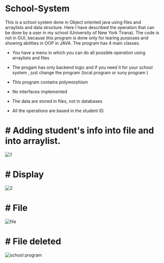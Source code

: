 # School-System

This is a school system done in Object oriented java using files and arraylists and data structure. 
Here I have described the operation that can be done by a user in my school (University of New York Tirana).
The code is not in GUI, because this program is done only for learing purposes and showing abilities in OOP in JAVA.
 The program has 4 main classes.
 
- You have a menu in which you can do all possible operation using arraylists and files

- The progam has only backend logic and if you need it for your  school system , just change the program (local program or suny program )

- This program contains polymorphism

- No interfaces implemented

- The data are stored in files, not in databases

- All the operations are based in the student ID. 



# # Adding student's info into file and into arraylist. 

![1](https://user-images.githubusercontent.com/71281629/177186988-1817be27-7e50-4b20-9cfe-5c81ef9dc664.png)


# # Display

![2](https://user-images.githubusercontent.com/71281629/177187214-25140577-2b7c-4b5d-b6f0-11233ba62fbb.png)


# # File
![file](https://user-images.githubusercontent.com/71281629/177187343-04064614-1f29-45b7-bf8b-f44e99018cde.png)



# # File deleted
![school program](https://user-images.githubusercontent.com/71281629/177186509-8ca00953-7b9e-4b70-b4c4-2395f6ae6fae.png)


